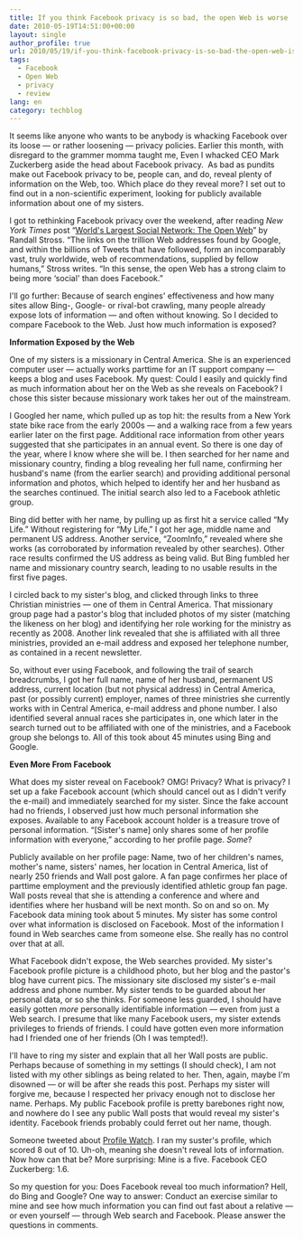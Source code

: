 ```yaml
---
title: If you think Facebook privacy is so bad, the open Web is worse
date: 2010-05-19T14:51:00+00:00
layout: single
author_profile: true
url: 2010/05/19/if-you-think-facebook-privacy-is-so-bad-the-open-web-is-worse/
tags:
  - Facebook
  - Open Web
  - privacy
  - review
lang: en
category: techblog
---
```

It seems like anyone who wants to be anybody is whacking Facebook over its loose — or rather loosening — privacy policies. Earlier this month, with disregard to the grammer momma taught me, Even I whacked CEO Mark Zuckerberg aside the head about Facebook privacy.  As bad as pundits make out Facebook privacy to be, people can, and do, reveal plenty of information on the Web, too. Which place do they reveal more? I set out to find out in a non-scientific experiment, looking for publicly available information about one of my sisters. 

I got to rethinking Facebook privacy over the weekend, after reading _New York Times_ post “[World's Largest Social Network: The Open Web](http://www.nytimes.com/2010/05/16/business/16digi.html)” by Randall Stross. “The links on the trillion Web addresses found by Google, and within the billions of Tweets that have followed, form an incomparably vast, truly worldwide, web of recommendations, supplied by fellow humans,” Stross writes. “In this sense, the open Web has a strong claim to being more &#8216;social' than does Facebook.” 

I'll go further: Because of search engines' effectiveness and how many sites allow Bing-, Google- or rival-bot crawling, many people already expose lots of information — and often without knowing. So I decided to compare Facebook to the Web. Just how much information is exposed? 

**Information Exposed by the Web** 

One of my sisters is a missionary in Central America. She is an experienced computer user — actually works parttime for an IT support company — keeps a blog and uses Facebook. My quest: Could I easily and quickly find as much information about her on the Web as she reveals on Facebook? I chose this sister because missionary work takes her out of the mainstream. 

I Googled her name, which pulled up as top hit: the results from a New York state bike race from the early 2000s — and a walking race from a few years earlier later on the first page. Additional race information from other years suggested that she participates in an annual event. So there is one day of the year, where I know where she will be. I then searched for her name and missionary country, finding a blog revealing her full name, confirming her husband's name (from the earlier search) and providing additional personal information and photos, which helped to identify her and her husband as the searches continued. The initial search also led to a Facebook athletic group. 

Bing did better with her name, by pulling up as first hit a service called “My Life.” Without registering for “My Life,” I got her age, middle name and permanent US address. Another service, “ZoomInfo,” revealed where she works (as corroborated by information revealed by other searches). Other race results confirmed the US address as being valid. But Bing fumbled her name and missionary country search, leading to no usable results in the first five pages. 

I circled back to my sister's blog, and clicked through links to three Christian ministries — one of them in Central America. That missionary group page had a pastor's blog that included photos of my sister (matching the likeness on her blog) and identifying her role working for the ministry as recently as 2008. Another link revealed that she is affiliated with all three ministries, provided an e-mail address and exposed her telephone number, as contained in a recent newsletter. 

So, without ever using Facebook, and following the trail of search breadcrumbs, I got her full name, name of her husband, permanent US address, current location (but not physical address) in Central America, past (or possibly current) employer, names of three ministries she currently works with in Central America, e-mail address and phone number. I also identified several annual races she participates in, one which later in the search turned out to be affiliated with one of the ministries, and a Facebook group she belongs to. All of this took about 45 minutes using Bing and Google. 

**Even More From Facebook** 

What does my sister reveal on Facebook? OMG! Privacy? What is privacy? I set up a fake Facebook account (which should cancel out as I didn't verify the e-mail) and immediately searched for my sister. Since the fake account had no friends, I observed just how much personal information she  exposes. Available to any Facebook account holder is a treasure trove of personal information. “[Sister's name] only shares some of her profile information with everyone,” according to her profile page. _Some_? 

Publicly available on her profile page: Name, two of her children's names, mother's name, sisters' names, her location in Central America, list of nearly 250 friends and Wall post galore. A fan page confirmes her place of parttime employment and the previously identified athletic group fan page. Wall posts reveal that she is attending a conference and where and identifies where her husband will be next month. So on and so on. My Facebook data mining took about 5 minutes. My sister has some control over what information is disclosed on Facebook. Most of the information I found in Web searches came from someone else. She really has no control over that at all. 

What Facebook didn't expose, the Web searches provided. My sister's Facebook profile picture is a childhood photo, but her blog and the pastor's blog have current pics. The missionary site disclosed my sister's e-mail address and phone number. My sister tends to be guarded about her personal data, or so she thinks. For someone less guarded, I should have easily gotten _more_ personally identifiable information — even from just a Web search. I presume that like many Facebook users, my sister extends privileges to friends of friends. I could have gotten even more information had I friended one of her friends (Oh I was tempted!). 

I'll have to ring my sister and explain that all her Wall posts are public. Perhaps because of something in my settings (I should check), I am not listed with my other siblings as being related to her. Then, again, maybe I'm disowned — or will be after she reads this post. Perhaps my sister will forgive me, because I respected her privacy enough not to disclose her name. Perhaps. My public Facebook profile is pretty barebones right now, and nowhere do I see any public Wall posts that would reveal my sister's identity. Facebook friends probably could ferret out her name, though. 

Someone tweeted about [Profile Watch](http://www.profilewatch.org/). I ran my suster's profile, which scored 8 out of 10. Uh-oh, meaning she doesn't reveal lots of information. Now how can that be? More surprising: Mine is a five. Facebook CEO Zuckerberg: 1.6. 

So my question for you: Does Facebook reveal too much information? Hell, do Bing and Google? One way to answer: Conduct an exercise similar to mine and see how much information you can find out fast about a relative — or even yourself — through Web search and Facebook. Please answer the questions in comments.
